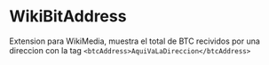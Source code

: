 # WikiBitAddress
Extension para WikiMedia, muestra el total de BTC recividos por una direccion con la tag ```<btcAddress>AquiVaLaDireccion</btcAddress> ```
